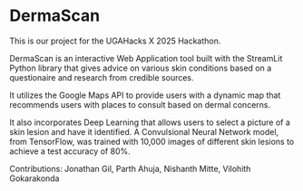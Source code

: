 # DermaScan
This is our project for the UGAHacks X 2025 Hackathon.

DermaScan is an interactive Web Application tool built with the StreamLit Python library that gives advice on various skin conditions based on a questionaire and research from credible sources.

It utilizes the Google Maps API to provide users with a dynamic map that recommends users with places to consult based on dermal concerns.

It also incorporates Deep Learning that allows users to select a picture of a skin lesion and have it identified.
A Convulsional Neural Network model, from TensorFlow, was trained with 10,000 images of different skin lesions to achieve a test accuracy of 80%.

Contributions: Jonathan Gil, Parth Ahuja, Nishanth Mitte, Vilohith Gokarakonda
